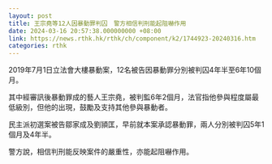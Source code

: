 ```yaml
---
layout: post
title: 王宗堯等12人因暴動罪判囚　警方相信判刑能起阻嚇作用
date: 2024-03-16 20:57:38.000000000 +08:00
link: https://news.rthk.hk/rthk/ch/component/k2/1744923-20240316.htm
categories: rthk
---
```


2019年7月1日立法會大樓暴動案，12名被告因暴動罪分別被判囚4年半至6年10個月。

其中經審訊後暴動罪成的藝人王宗堯，被判監6年2個月，法官指他參與程度屬最低級別，但他的出現，鼓勵及支持其他參與暴動者。

民主派初選案被告鄒家成及劉頴匡，早前就本案承認暴動罪，兩人分別被判囚5年1個月及4年半。

警方說，相信判刑能反映案件的嚴重性，亦能起阻嚇作用。
